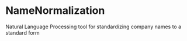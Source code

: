 # NameNormalization
Natural Language Processing tool for standardizing company names to a standard form